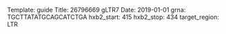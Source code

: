 Template: guide
Title: 26796669 gLTR7
Date: 2019-01-01
grna: TGCTTATATGCAGCATCTGA
hxb2_start: 415
hxb2_stop: 434
target_region: LTR
